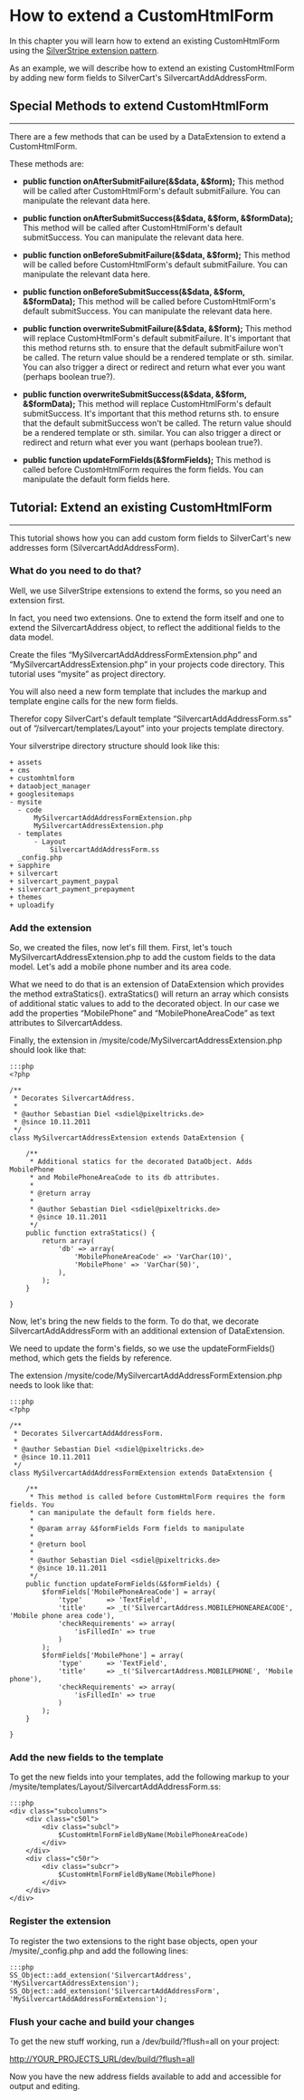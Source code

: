# How to extend a CustomHtmlForm

In this chapter you will learn how to extend an existing CustomHtmlForm using the [SilverStripe extension pattern](https://docs.silverstripe.org/en/3.3/developer_guides/extending/extensions/). 

As an example, we will describe how to extend an existing CustomHtmlForm by adding new form fields to SilverCart's SilvercartAddAddressForm.

## Special Methods to extend CustomHtmlForm
- - -

There are a few methods that can be used by a DataExtension to extend a CustomHtmlForm.
 
These methods are: 

* **public function onAfterSubmitFailure(&$data, &$form);**
This method will be called after CustomHtmlForm's default submitFailure. You can manipulate the relevant data here.

* **public function onAfterSubmitSuccess(&$data, &$form, &$formData);**
This method will be called after CustomHtmlForm's default submitSuccess. You can manipulate the relevant data here.

* **public function onBeforeSubmitFailure(&$data, &$form);**
This method will be called before CustomHtmlForm's default submitFailure. You can manipulate the relevant data here.

* **public function onBeforeSubmitSuccess(&$data, &$form, &$formData);**
This method will be called before CustomHtmlForm's default submitSuccess. You can manipulate the relevant data here.

* **public function overwriteSubmitFailure(&$data, &$form);**
This method will replace CustomHtmlForm's default submitFailure. It's important that this method returns sth. to ensure that the default submitFailure won't be called. The return value should be a rendered template or sth. similar. You can also trigger a direct or redirect and return what ever you want (perhaps boolean true?).

* **public function overwriteSubmitSuccess(&$data, &$form, &$formData);**
This method will replace CustomHtmlForm's default submitSuccess. It's important that this method returns sth. to ensure that the default submitSuccess won't be called. The return value should be a rendered template or sth. similar. You can also trigger a direct or redirect and return what ever you want (perhaps boolean true?).

* **public function updateFormFields(&$formFields);**
This method is called before CustomHtmlForm requires the form fields. You can manipulate the default form fields here.


## Tutorial: Extend an existing CustomHtmlForm
- - -

This tutorial shows how you can add custom form fields to SilverCart's new addresses form (SilvercartAddAddressForm).

### What do you need to do that?

Well, we use SilverStripe extensions to extend the forms, so you need an extension first.

In fact, you need two extensions. One to extend the form itself and one to extend the SilvercartAddress object, to reflect the additional fields to the data model.

Create the files “MySilvercartAddAddressFormExtension.php” and “MySilvercartAddressExtension.php” in your projects code directory. This tutorial uses “mysite” as project directory.

You will also need a new form template that includes the markup and template engine calls for the new form fields.

Therefor copy SilverCart's default template “SilvercartAddAddressForm.ss” out of ”/silvercart/templates/Layout” into your projects template directory.

Your silverstripe directory structure should look like this:

	+ assets
	+ cms
	+ customhtmlform
	+ dataobject_manager
	+ googlesitemaps
	- mysite
	  - code
		  MySilvercartAddAddressFormExtension.php
		  MySilvercartAddressExtension.php
	  - templates
		  - Layout
			  SilvercartAddAddressForm.ss
	  _config.php
	+ sapphire
	+ silvercart
	+ silvercart_payment_paypal
	+ silvercart_payment_prepayment
	+ themes
	+ uploadify

### Add the extension

So, we created the files, now let's fill them. First, let's touch MySilvercartAddressExtension.php to add the custom fields to the data model. 
Let's add a mobile phone number and its area code.

What we need to do that is an extension of DataExtension which provides the method extraStatics(). extraStatics() will return an array which consists of additional static values to add to the decorated object. 
In our case we add the properties “MobilePhone” and “MobilePhoneAreaCode” as text attributes to SilvercartAddess.

Finally, the extension in /mysite/code/MySilvercartAddressExtension.php should look like that:

	:::php
	<?php
	
	/**
	 * Decorates SilvercartAddress.
	 * 
	 * @author Sebastian Diel <sdiel@pixeltricks.de>
	 * @since 10.11.2011
	 */
	class MySilvercartAddressExtension extends DataExtension {
	
		/**
		 * Additional statics for the decorated DataObject. Adds MobilePhone
		 * and MobilePhoneAreaCode to its db attributes.
		 *
		 * @return array
		 * 
		 * @author Sebastian Diel <sdiel@pixeltricks.de>
		 * @since 10.11.2011
		 */
		public function extraStatics() {
			return array(
				'db' => array(
					'MobilePhoneAreaCode' => 'VarChar(10)',
					'MobilePhone' => 'VarChar(50)',
				),
			);
		}
	
	}

Now, let's bring the new fields to the form. To do that, we decorate SilvercartAddAddressForm with an additional extension of DataExtension.

We need to update the form's fields, so we use the updateFormFields() method, which gets the fields by reference.

The extension /mysite/code/MySilvercartAddAddressFormExtension.php needs to look like that:

	:::php
	<?php
	
	/**
	 * Decorates SilvercartAddAddressForm.
	 * 
	 * @author Sebastian Diel <sdiel@pixeltricks.de>
	 * @since 10.11.2011
	 */
	class MySilvercartAddAddressFormExtension extends DataExtension {
	
		/**
		 * This method is called before CustomHtmlForm requires the form fields. You 
		 * can manipulate the default form fields here.
		 * 
		 * @param array &$formFields Form fields to manipulate
		 * 
		 * @return bool
		 * 
		 * @author Sebastian Diel <sdiel@pixeltricks.de>
		 * @since 10.11.2011
		 */
		public function updateFormFields(&$formFields) {
			$formFields['MobilePhoneAreaCode'] = array(
				'type'      => 'TextField',
				'title'     => _t('SilvercartAddress.MOBILEPHONEAREACODE', 'Mobile phone area code'),
				'checkRequirements' => array(
					'isFilledIn' => true
				)
			);
			$formFields['MobilePhone'] = array(
				'type'      => 'TextField',
				'title'     => _t('SilvercartAddress.MOBILEPHONE', 'Mobile phone'),
				'checkRequirements' => array(
					'isFilledIn' => true
				)
			);
		}
	
	}

### Add the new fields to the template

To get the new fields into your templates, add the following markup to your /mysite/templates/Layout/SilvercartAddAddressForm.ss:

	:::php
	<div class="subcolumns">
		<div class="c50l">
			<div class="subcl">
				$CustomHtmlFormFieldByName(MobilePhoneAreaCode)
			</div>
		</div>
		<div class="c50r">
			<div class="subcr">
				$CustomHtmlFormFieldByName(MobilePhone)
			</div>
		</div>
	</div>

### Register the extension

To register the two extensions to the right base objects, open your /mysite/_config.php and add the following lines:

	:::php
	SS_Object::add_extension('SilvercartAddress',          'MySilvercartAddressExtension');
	SS_Object::add_extension('SilvercartAddAddressForm',   'MySilvercartAddAddressFormExtension');

### Flush your cache and build your changes

To get the new stuff working, run a /dev/build/?flush=all on your project:

[http://YOUR_PROJECTS_URL/dev/build/?flush=all]()

Now you have the new address fields available to add and accessible for output and editing.
